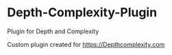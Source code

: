 # Depth-Complexity-Plugin
Plugin for Depth and Complexity

Custom plugin created for https://Depthcomplexity.com
